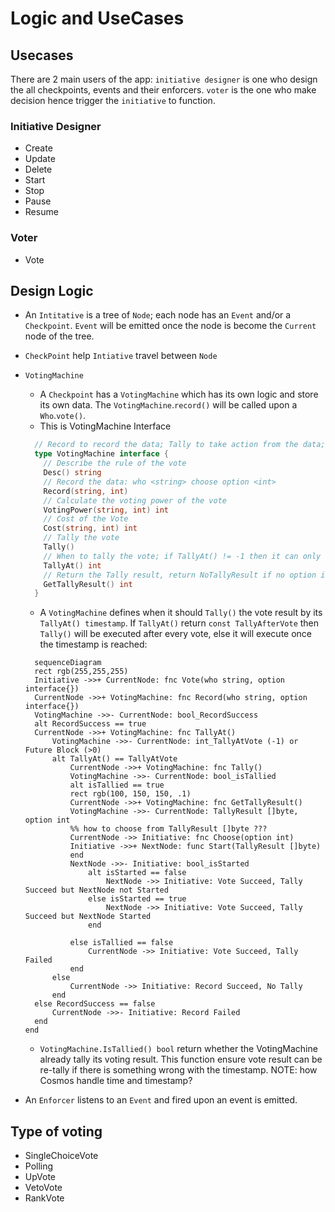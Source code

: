 # Logic and UseCases

## Usecases

There are 2 main users of the app: `initiative designer` is one who design the all checkpoints, events and their enforcers. `voter` is the one who make decision hence trigger the `initiative` to function.

### Initiative Designer

- Create
- Update
- Delete
- Start
- Stop
- Pause
- Resume

### Voter

- Vote

## Design Logic

- An `Intitative` is a tree of `Node`; each node has an `Event` and/or a `Checkpoint`. `Event` will be emitted once the node is become the `Current` node of the tree.
- `CheckPoint` help `Intiative` travel between `Node`
- `VotingMachine`
  - A `Checkpoint` has a `VotingMachine` which has its own logic and store its own data. The `VotingMachine`.`record()` will be called upon a `Who`.`vote()`.
  - This is VotingMachine Interface

  ```go
    // Record to record the data; Tally to take action from the data; TallyAt return the timestamp to active Tally
    type VotingMachine interface {
      // Describe the rule of the vote
      Desc() string
      // Record the data: who <string> choose option <int>
      Record(string, int)
      // Calculate the voting power of the vote
      VotingPower(string, int) int
      // Cost of the Vote
      Cost(string, int) int
      // Tally the vote
      Tally()
      // When to tally the vote; if TallyAt() != -1 then it can only tally ONCE
      TallyAt() int
      // Return the Tally result, return NoTallyResult if no option is made
      GetTallyResult() int
    }
  ```
  
  - A `VotingMachine` defines when it should `Tally()` the vote result by its `TallyAt() timestamp`. If `TallyAt()` return `const TallyAfterVote` then `Tally()` will be executed after every vote, else it will execute once the timestamp is reached:

  ```mermaid
    sequenceDiagram
    rect rgb(255,255,255)
    Initiative ->>+ CurrentNode: fnc Vote(who string, option interface{})
    CurrentNode ->>+ VotingMachine: fnc Record(who string, option interface{})
    VotingMachine ->>- CurrentNode: bool_RecordSuccess
    alt RecordSuccess == true
    CurrentNode ->>+ VotingMachine: fnc TallyAt()
        VotingMachine ->>- CurrentNode: int_TallyAtVote (-1) or Future Block (>0)
        alt TallyAt() == TallyAtVote
            CurrentNode ->>+ VotingMachine: fnc Tally()
            VotingMachine ->>- CurrentNode: bool_isTallied
            alt isTallied == true
            rect rgb(100, 150, 150, .1)
            CurrentNode ->>+ VotingMachine: fnc GetTallyResult()
            VotingMachine ->>- CurrentNode: TallyResult []byte, option int
            %% how to choose from TallyResult []byte ???
            CurrentNode ->> Initiative: fnc Choose(option int)
            Initiative ->>+ NextNode: func Start(TallyResult []byte)
            end
            NextNode ->>- Initiative: bool_isStarted
                alt isStarted == false
                    NextNode ->> Initiative: Vote Succeed, Tally Succeed but NextNode not Started
                else isStarted == true
                    NextNode ->> Initiative: Vote Succeed, Tally Succeed but NextNode Started
                end
            
            else isTallied == false
                CurrentNode ->> Initiative: Vote Succeed, Tally Failed
            end
        else
            CurrentNode ->> Initiative: Record Succeed, No Tally
        end
    else RecordSuccess == false
        CurrentNode ->>- Initiative: Record Failed
    end
  end

  ```

  - `VotingMachine.IsTallied() bool` return whether the VotingMachine already tally its voting result. This function ensure vote result can be re-tally if there is something wrong with the timestamp. NOTE: how Cosmos handle time and timestamp?
- An `Enforcer` listens to an `Event` and fired upon an event is emitted.

## Type of voting

- SingleChoiceVote
- Polling
- UpVote
- VetoVote
- RankVote
